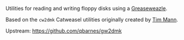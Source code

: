 Utilities for reading and writing floppy disks using a
[Greaseweazle](https://github.com/keirf/greaseweazle).

Based on the `cw2dmk` Catweasel utilities originally created by
[Tim Mann](https://github.com/TimothyPMann/).

Upstream: https://github.com/qbarnes/gw2dmk
